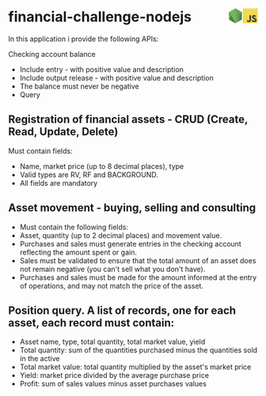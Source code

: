 # financial-challenge-nodejs <img align="right" height="30" src="https://github.com/soareslssa/soareslssa/blob/main/images/javascript.png"><img align="right" height="30" src="https://github.com/soareslssa/soareslssa/blob/main/images/nodejs.png">

In this application i provide the following APIs:

 Checking account balance
- Include entry - with positive value and description
- Include output release - with positive value and description
- The balance must never be negative
- Query

## Registration of financial assets - CRUD (Create, Read, Update, Delete)
 Must contain fields:
- Name, market price (up to 8 decimal places), type
- Valid types are RV, RF and BACKGROUND.
- All fields are mandatory

## Asset movement - buying, selling and consulting
- Must contain the following fields:
- Asset, quantity (up to 2 decimal places) and movement value.
- Purchases and sales must generate entries in the checking account reflecting the amount spent or
gain.
- Sales must be validated to ensure that the total amount of an asset does not remain
negative (you can't sell what you don't have).
- Purchases and sales must be made for the amount informed at the entry of operations, and
may not match the price of the asset.

## Position query. A list of records, one for each asset, each record must contain:
- Asset name, type, total quantity, total market value, yield
- Total quantity: sum of the quantities purchased minus the quantities sold in the
active
- Total market value: total quantity multiplied by the asset's market price
- Yield: market price divided by the average purchase price
- Profit: sum of sales values ​​minus asset purchases values


